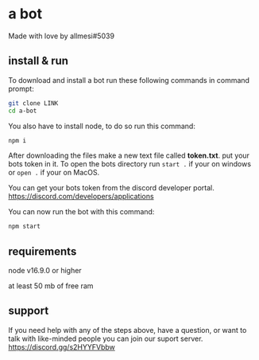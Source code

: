 # a bot
Made with love by allmesi#5039
## install & run

To download and install a bot run these following commands in command prompt:
```sh
git clone LINK
cd a-bot
```

You also have to install node, to do so run this command:
```sh
npm i
```

After downloading the files make a new text file called __token.txt__. put your bots token in it. To open the bots directory run `start .` if your on windows or `open .` if your on MacOS.

You can get your bots token from the discord developer portal. https://discord.com/developers/applications

You can now run the bot with this command:
```sh
npm start
```

## requirements
node v16.9.0 or higher

at least 50 mb of free ram

## support
If you need help with any of the steps above, have a question, or want to talk with like-minded people you can join our suport server.
https://discord.gg/s2HYYFVbbw
